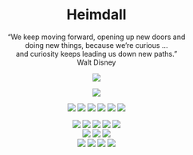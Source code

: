 <h1 align="center">Heimdall</h1> 
<p align="center">
“We keep moving forward, opening up new doors and <br>
doing new things, because we’re curious ... <br>
and curiosity keeps leading us down new paths.” <br>
Walt Disney
</p>

<p align="center">
    <img src="https://spotify-github-profile.vercel.app/api/view?uid=ps3jyelec8p9sxp3hcmpoeznb&cover_image=true&theme=novatorem&show_offline=false&background_color=121212&interchange=true">
</p>

<p align="center">
    <img id="preview" src="https://komarev.com/ghpvc/?username=ichbinheimdall&color=red">
</p>

<p align="center">
   <a href="https://discord.com/invite/b8e2EKJpry" target"blank_"><img src="https://img.shields.io/badge/discord%20-111111.svg?&style=for-the-badge&logo=discord&logoColor=white"></a>
   <a href="https://sptfy.com/ichbinheimdall" target"blank_"><img src="https://img.shields.io/badge/Spotify%20-111111.svg?&style=for-the-badge&logo=spotify&logoColor=white"></a>
   <a href="https://youtube.com/@Heimdall2503" target"blank_"><img src="https://img.shields.io/badge/youtube%20-111111.svg?&style=for-the-badge&logo=youtube&logoColor=white"></a>
   <a href="https://instagram.com/ichbinheimdall" target"blank_"><img src="https://img.shields.io/badge/INSTAGRAM%20-111111.svg?&style=for-the-badge&logo=instagram&logoColor=white"></a>
   <a href="https://github.com/ichbinheimdall" target"blank_"><img src="https://img.shields.io/badge/GitHub%20-111111.svg?&style=for-the-badge&logo=github&logoColor=white"></a>
   <a href="https://twitter.com/ichbinheimdall" target"blank_"><img src="https://img.shields.io/badge/Twitter%20-111111.svg?&style=for-the-badge&logo=twitter&logoColor=white"></a>
</p>

<div align="center">
<img src="https://img.shields.io/badge/html%20-%23323330.svg?&style=for-the-badge&logo=html5&logoColor=%23F7DF1E"/> 
<img src="https://img.shields.io/badge/css%20-%23323330.svg?&style=for-the-badge&logo=css3&logoColor=%23F7DF1E"/>
<img src="https://img.shields.io/badge/javascript%20-%23323330.svg?&style=for-the-badge&logo=javascript&logoColor=%23F7DF1E"/>
<img src="https://img.shields.io/badge/react%20-%23323330.svg?&style=for-the-badge&logo=react&logoColor=%23F7DF1E"/>
<img src="https://img.shields.io/badge/vue.js%20-%23323330.svg?&style=for-the-badge&logo=vue.js&logoColor=%23F7DF1E"/>
<br>
<img src="https://img.shields.io/badge/php%20-%23323330.svg?&style=for-the-badge&logo=php&logoColor=%23F7DF1E"/>
<img src="https://img.shields.io/badge/node.js%20-%23323330.svg?&style=for-the-badge&logo=node.js&logoColor=%23F7DF1E"/>
<img src="https://img.shields.io/badge/java%20-%23323330.svg?&style=for-the-badge&logo=java&logoColor=%23F7DF1E"/>
<br>
<img src="https://img.shields.io/badge/mongodb%20-%23323330.svg?&style=for-the-badge&logo=mongodb&logoColor=%23F7DF1E"/>
<img src="https://img.shields.io/badge/mysql%20-%23323330.svg?&style=for-the-badge&logo=mysql&logoColor=%23F7DF1E"/>
<img src="https://img.shields.io/badge/swift%20-%23323330.svg?&style=for-the-badge&logo=swift&logoColor=%23F7DF1E"/>
<img src="https://img.shields.io/badge/unity%20-%23323330.svg?&style=for-the-badge&logo=unity&logoColor=%23F7DF1E"/>
</div>
